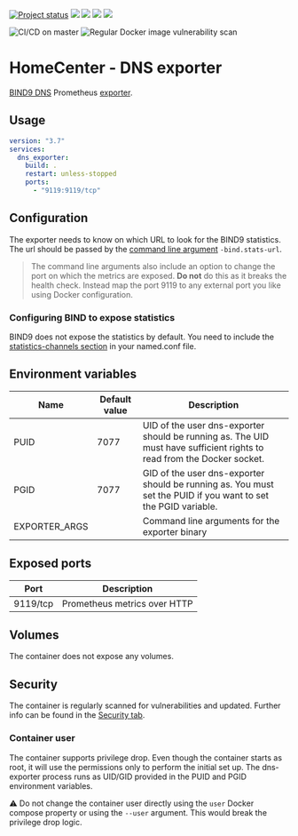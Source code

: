 [![Project status](https://badgen.net/badge/project%20status/stable%20%26%20actively%20maintaned?color=green)](https://github.com/homecentr/docker-dns-exporter/graphs/commit-activity) [![](https://badgen.net/github/label-issues/homecentr/docker-dns-exporter/bug?label=open%20bugs&color=green)](https://github.com/homecentr/docker-dns-exporter/labels/bug) [![](https://badgen.net/github/release/homecentr/docker-dns-exporter)](https://hub.docker.com/repository/docker/homecentr/dns-exporter)
[![](https://badgen.net/docker/pulls/homecentr/dns-exporter)](https://hub.docker.com/repository/docker/homecentr/dns-exporter) 
[![](https://badgen.net/docker/size/homecentr/dns-exporter)](https://hub.docker.com/repository/docker/homecentr/dns-exporter)

![CI/CD on master](https://github.com/homecentr/docker-dns-exporter/workflows/CI/CD%20on%20master/badge.svg)
![Regular Docker image vulnerability scan](https://github.com/homecentr/docker-dns-exporter/workflows/Regular%20Docker%20image%20vulnerability%20scan/badge.svg)


# HomeCenter - DNS exporter
[BIND9 DNS](https://www.isc.org/bind/) Prometheus [exporter](https://github.com/prometheus-community/bind_exporter).

## Usage

```yml
version: "3.7"
services:
  dns_exporter:
    build: .
    restart: unless-stopped
    ports:
      - "9119:9119/tcp"
```

## Configuration

The exporter needs to know on which URL to look for the BIND9 statistics. The url should be passed by the [command line argument](https://github.com/prometheus-community/bind_exporter/blob/fc03b6d2be741d30b2769368b7d5506d058e2609/bind_exporter.go#L472) `-bind.stats-url`. 

> The command line arguments also include an option to change the port on which the metrics are exposed. **Do not** do this as it breaks the health check. Instead map the port 9119 to any external port you like using Docker configuration.

### Configuring BIND to expose statistics

BIND9 does not expose the statistics by default. You need to include the [statistics-channels section](http://www.ipamworldwide.com/ipam/bind-stats.html) in your named.conf file.

## Environment variables

| Name | Default value | Description |
|------|---------------|-------------|
| PUID | 7077 | UID of the user dns-exporter should be running as. The UID must have sufficient rights to read from the Docker socket. |
| PGID | 7077 | GID of the user dns-exporter should be running as. You must set the PUID if you want to set the PGID variable. |
| EXPORTER_ARGS | | Command line arguments for the exporter binary |

## Exposed ports

| Port | Description |
|------|-------------|
| 9119/tcp | Prometheus metrics over HTTP |

## Volumes

The container does not expose any volumes.

## Security
The container is regularly scanned for vulnerabilities and updated. Further info can be found in the [Security tab](https://github.com/homecentr/docker-dns-exporter/security).

### Container user
The container supports privilege drop. Even though the container starts as root, it will use the permissions only to perform the initial set up. The dns-exporter process runs as UID/GID provided in the PUID and PGID environment variables.

:warning: Do not change the container user directly using the `user` Docker compose property or using the `--user` argument. This would break the privilege drop logic.